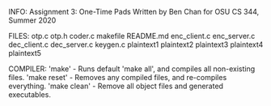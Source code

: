 INFO:
Assignment 3: One-Time Pads
Written by Ben Chan for OSU CS 344, Summer 2020

FILES:
otp.c			otp.h			coder.c			makefile		README.md
enc_client.c	enc_server.c	dec_client.c	dec_server.c	keygen.c
plaintext1		plaintext2		plaintext3		plaintext4		plaintext5		

COMPILER:
'make'			-	 Runs default 'make all', and compiles all non-existing files.
'make reset'	-	 Removes any compiled files, and re-compiles everything.
'make clean'	-	 Remove all object files and generated executables.